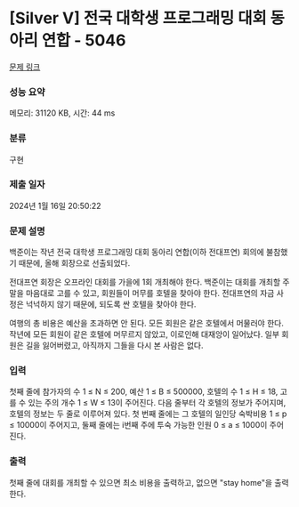 # [Silver V] 전국 대학생 프로그래밍 대회 동아리 연합 - 5046 

[문제 링크](https://www.acmicpc.net/problem/5046) 

### 성능 요약

메모리: 31120 KB, 시간: 44 ms

### 분류

구현

### 제출 일자

2024년 1월 16일 20:50:22

### 문제 설명

<p>백준이는 작년 전국 대학생 프로그래밍 대회 동아리 연합(이하 전대프연) 회의에 불참했기 때문에, 올해 회장으로 선출되었다.</p>

<p>전대프연 회장은 오프라인 대회를 가을에 1회 개최해야 한다. 백준이는 대회를 개최할 주말을 마음대로 고를 수 있고, 회원들이 머무를 호텔을 찾아야 한다. 전대프연의 자금 사정은 넉넉하지 않기 때문에, 되도록 싼 호텔을 찾아야 한다.</p>

<p>여행의 총 비용은 예산을 초과하면 안 된다. 모든 회원은 같은 호텔에서 머물러야 한다. 작년에 모든 회원이 같은 호텔에 머무르지 않았고, 이로인해 대재앙이 일어났다. 일부 회원은 길을 잃어버렸고, 아직까지 그들을 다시 본 사람은 없다. </p>

### 입력 

 <p>첫째 줄에 참가자의 수 1 ≤ N ≤ 200, 예산 1 ≤ B ≤ 500000, 호텔의 수 1 ≤ H ≤ 18, 고를 수 있는 주의 개수 1 ≤ W ≤ 13이 주어진다. 다음 줄부터 각 호텔의 정보가 주어지며, 호텔의 정보는 두 줄로 이루어져 있다. 첫 번째 줄에는 그 호텔의 일인당 숙박비용 1 ≤ p ≤ 10000이 주어지고, 둘째 줄에는 i번째 주에 투숙 가능한 인원 0 ≤ a ≤ 1000이 주어진다.</p>

### 출력 

 <p>첫째 줄에 대회를 개최할 수 있으면 최소 비용을 출력하고, 없으면 "stay home"을 출력한다.</p>

